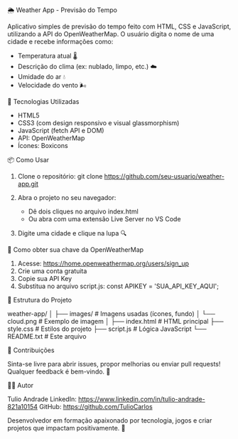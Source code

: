 🌦️ Weather App - Previsão do Tempo

Aplicativo simples de previsão do tempo feito com HTML, CSS e JavaScript, utilizando a API do OpenWeatherMap.
O usuário digita o nome de uma cidade e recebe informações como:

- Temperatura atual 🌡️
- Descrição do clima (ex: nublado, limpo, etc.) ☁️
- Umidade do ar 💧
- Velocidade do vento 🌬️

🚀 Tecnologias Utilizadas

- HTML5
- CSS3 (com design responsivo e visual glassmorphism)
- JavaScript (fetch API e DOM)
- API: OpenWeatherMap
- Ícones: Boxicons

📦 Como Usar

1. Clone o repositório:
   git clone https://github.com/seu-usuario/weather-app.git

2. Abra o projeto no seu navegador:
   - Dê dois cliques no arquivo index.html
   - Ou abra com uma extensão Live Server no VS Code

3. Digite uma cidade e clique na lupa 🔍

🔑 Como obter sua chave da OpenWeatherMap

1. Acesse: https://home.openweathermap.org/users/sign_up
2. Crie uma conta gratuita
3. Copie sua API Key
4. Substitua no arquivo script.js:
   const APIKEY = 'SUA_API_KEY_AQUI';

📁 Estrutura do Projeto

weather-app/
│
├── images/              # Imagens usadas (ícones, fundo)
│   └── cloud.png        # Exemplo de imagem
│
├── index.html           # HTML principal
├── style.css            # Estilos do projeto
├── script.js            # Lógica JavaScript
└── README.txt           # Este arquivo

🤝 Contribuições

Sinta-se livre para abrir issues, propor melhorias ou enviar pull requests!
Qualquer feedback é bem-vindo. 💬

👨‍💻 Autor

Tulio Andrade
LinkedIn: https://www.linkedin.com/in/tulio-andrade-821a10154
GitHub: https://github.com/TulioCarlos

Desenvolvedor em formação apaixonado por tecnologia, jogos e criar projetos que impactam positivamente. 🚀
